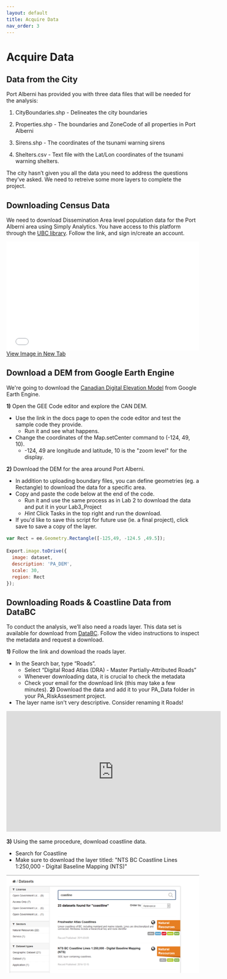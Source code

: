 ```yaml
---
layout: default
title: Acquire Data
nav_order: 3
---
```


# Acquire Data

## Data from the City

Port Alberni has provided you with three data files that will be needed for the analysis:

1) CityBoundaries.shp - Delineates the city boundaries

2) Properties.shp - The boundaries and ZoneCode of all properties in Port Alberni

3) Sirens.shp - The coordinates of the tsunami warning sirens

4) Shelters.csv - Text file with the Lat/Lon coordinates of the tsunami warning shelters.


The city hasn’t given you all the data you need to address the questions they’ve asked.  We need to retreive some more layers to complete the project.

## Downloading Census Data

We need to download Dissemination Area level population data for the Port Alberni area using Simply Analytics.  You have access to this platform through the [UBC library](https://www.library.ubc.ca/).  Follow the link, and sign in/create an account.

<div style="overflow: hidden;
  padding-top: 56.25%;
  position: relative">
  <iframe src="SA_Access.mp4" title="Processes" scrolling="no" frameborder="0"
    style="border: 0;
   height: 100%;
   left: 0;
   position: absolute;
   top: 0;
   width: 100%;">
   <p>Your browser does not support iframes.</p>
 </iframe>
</div>
<a href="SA_Access.mp4" target="_blank">View Image in New Tab</a>

## Download a DEM from Google Earth Engine

We're going to download the [Canadian Digital Elevation Model](https://developers.google.com/earth-engine/datasets/catalog/NRCan_CDEM#description) from Google Earth Engine.  

**1)** Open the GEE Code editor and explore the CAN DEM.
* Use the link in the docs page to open the code editor and test the sample code they provide.
	* Run it and see what happens.
* Change the coordinates of the Map.setCenter command to (-124, 49, 10).
	* -124, 49 are longitude and latitude, 10 is the "zoom level" for the display.

**2)** Download the DEM for the area around Port Alberni.
* In addition to uploading boundary files, you can define geometries (eg. a Rectangle) to download the data for a specific area.
* Copy and paste the code below at the end of the code.
	* Run it and use the same process as in Lab 2 to download the data and put it in your Lab3_Project
	* *Hint* Click Tasks in the top right and run the download.
* If you'd like to save this script for future use (ie. a final project), click save to save a copy of the layer.


```javascript
var Rect = ee.Geometry.Rectangle([-125,49, -124.5 ,49.5]);

Export.image.toDrive({
  image: dataset,
  description: 'PA_DEM',
  scale: 30,
  region: Rect
});
```

## Downloading Roads & Coastline Data from DataBC

To conduct the analysis, we’ll also need a roads layer.  This data set is available for download from [DataBC](https://www.data.gov.bc.ca/).  Follow the video instructions to inspect the metadata and request a download. 

**1)** Follow the link and download the roads layer.
* In the Search bar, type “Roads”.
    * Select “Digital Road Atlas (DRA) - Master Partially-Attributed Roads”
	* Whenever downloading data, it is crucial to check the metadata
    * Check your email for the download link (this may take a few minutes).
**2)** Download the data and add it to your PA_Data folder in your PA_RiskAssesment project.
* The layer name isn't very descriptive.  Consider renaming it Roads!

<iframe width="560" height="315" src="https://www.youtube.com/embed/5jaULGb5ux4" title="YouTube video player" frameborder="0" allow="accelerometer; autoplay; clipboard-write; encrypted-media; gyroscope; picture-in-picture" allowfullscreen></iframe>

**3)** Using the same procedure, download coastline data.
* Search for Coastline
* Make sure to download the layer titled: "NTS BC Coastline Lines 1:250,000 - Digital Baseline Mapping (NTS)"

<img src="Coastline.png" alt="hi" class="inline"/>